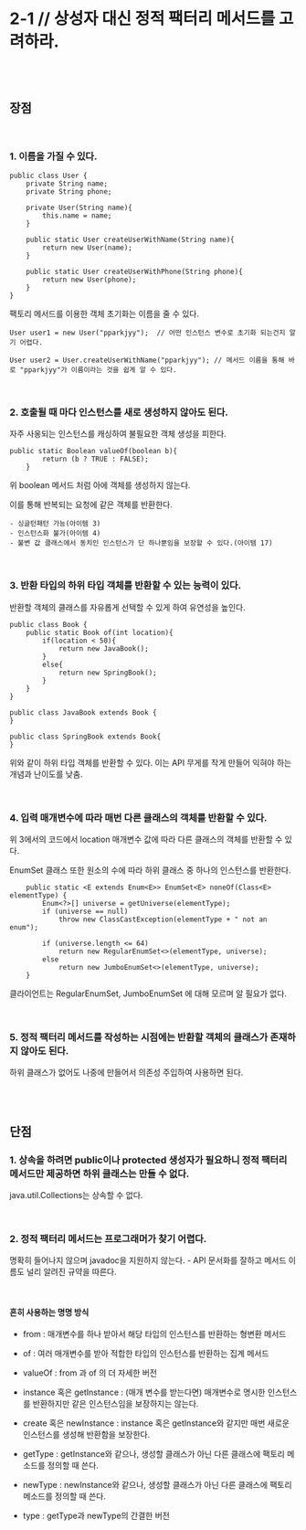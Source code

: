 # 2-1 // 상성자 대신 정적 팩터리 메서드를 고려하라.

<br>
<br>

## 장점
<br>

### 1. 이름을 가질 수 있다.

```
public class User {
    private String name;
    private String phone;
    
    private User(String name){
        this.name = name;
    }
    
    public static User createUserWithName(String name){
        return new User(name);
    }

    public static User createUserWithPhone(String phone){
        return new User(phone);
    }
}
```

팩토리 메서드를 이용한 객체 초기화는 이름을 줄 수 있다.

```
User user1 = new User("pparkjyy");  // 어떤 인스턴스 변수로 초기화 되는건지 알기 어렵다.

User user2 = User.createUserWithName("pparkjyy"); // 메서드 이름을 통해 바로 "pparkjyy"가 이름이라는 것을 쉽게 알 수 있다.
```
<br>

### 2. 호출될 때 마다 인스턴스를 새로 생성하지 않아도 된다.

자주 사옹되는 인스턴스를 캐싱하여 불필요한 객체 생성을 피한다.

```
public static Boolean valueOf(boolean b){
        return (b ? TRUE : FALSE);
    }
```
위 boolean 메서드 처럼 아에 객체를 생성하지 않는다.

이를 통해 반복되는 요청에 같은 객체를 반환한다.

    - 싱글턴패턴 가능(아이템 3)
    - 인스턴스화 불가(아이템 4)
    - 불변 값 클래스에서 동치인 인스턴스가 단 하나뿐임을 보장할 수 있다.(아이템 17)

<br>


### 3. 반환 타입의 하위 타입 객체를 반환할 수 있는 능력이 있다.

반환할 객체의 클래스를 자유롭게 선택할 수 있게 하여 유연성을 높인다.

```
public class Book {
    public static Book of(int location){
        if(location < 50){
            return new JavaBook();
        }
        else{
            return new SpringBook();
        }
    }
}
```
```
public class JavaBook extends Book {
}

public class SpringBook extends Book{
}
```

위와 같이 하위 타입 객체를 반환할 수 있다.
이는 API 무게를 작게 만들어 익혀야 하는 개념과 난이도를 낮춤.

<br>

### 4. 입력 매개변수에 따라 매번 다른 클래스의 객체를 반환할 수 있다.

위 3에서의 코드에서 location 매개변수 값에 따라 다른 클래스의 객체를 반환할 수 있다.

EnumSet 클래스 또한 원소의 수에 따라 하위 클래스 중 하나의 인스턴스를 반환한다.

```
    public static <E extends Enum<E>> EnumSet<E> noneOf(Class<E> elementType) {
        Enum<?>[] universe = getUniverse(elementType);
        if (universe == null)
            throw new ClassCastException(elementType + " not an enum");

        if (universe.length <= 64)
            return new RegularEnumSet<>(elementType, universe);
        else
            return new JumboEnumSet<>(elementType, universe);
    }
```

클라이언트는 RegularEnumSet, JumboEnumSet 에 대해 모르며 알 필요가 없다.

<br>

### 5. 정적 팩터리 메서드를 작성하는 시점에는 반환할 객체의 클래스가 존재하지 않아도 된다.

하위 클래스가 없어도 나중에 만들어서 의존성 주입하여 사용하면 된다.

<br>
<br>

## 단점

### 1. 상속을 하려면 public이나 protected 생성자가 필요하니 정적 팩터리 메서드만 제공하면 하위 클래스는 만들 수 없다.

java.util.Collections는 상속할 수 없다. 

<br>

### 2. 정적 팩터리 메서드는 프로그래머가 찾기 어렵다.

명확히 들어나지 않으며 javadoc을 지원하지 않는다.
    - API 문서화를 잘하고 메서드 이름도 널리 알려진 규약을 따른다.

<br>

#### 흔히 사용하는 명명 방식

- from : 매개변수를 하나 받아서 해당 타입의 인스턴스를 반환하는 형변환 메서드

- of : 여러 매개변수를 받아 적합한 타입의 인스턴스를 반환하는 집계 메서드

- valueOf : from 과 of 의 더 자세한 버전

- instance 혹은 getInstance : (매개 변수를 받는다면) 매개변수로 명시한 인스턴스를 반환하지만 같은 인스턴스임을 보장하지는 않는다.

- create 혹은 newInstance : instance 혹은 getInstance와 같지만 매번 새로운 인스턴스를 생성해 반환함을 보장한다.

- getType : getInstance와 같으나, 생성할 클래스가 아닌 다른 클래스에 팩토리 메소드를 정의할 때 쓴다.

- newType : newInstance와 같으나, 생성할 클래스가 아닌 다른 클래스에 팩토리 메소드를 정의할 때 쓴다.

- type : getType과 newType의 간결한 버전


